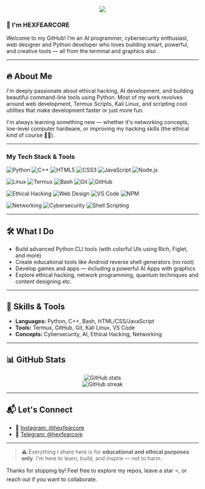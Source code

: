 <p align="center">
  <img src="https://readme-typing-svg.herokuapp.com?font=Fira+Code&size=24&pause=1000&color=00FFAA&center=true&vCenter=true&width=435&lines=Hey+there!+I'm+HEXFEARCORE;Cybersecurity+%26+AI+Developer;Welcome+to+my+GitHub" />
</p>

### 👋 I'm HEXFEARCORE

Welcome to my GitHub! I'm an AI programmer, cybersecurity enthusiast, web designer and Python developer who loves building smart, powerful, and creative tools — all from the terminal and graphics also .

---

## 🔥 About Me

I'm deeply passionate about ethical hacking, AI development, and building beautiful command-line tools using Python. Most of my work revolves around web development, Termux Scripts, Kali Linux, and scripting cool utilities that make development faster or just more fun.

I'm always learning something new — whether it's networking concepts, low-level computer hardware, or improving my hacking skills (the ethical kind of course 👨‍💻).

---

### My Tech Stack & Tools

![Python](https://img.shields.io/badge/Python-3776AB?style=for-the-badge&logo=python&logoColor=white)
![C++](https://img.shields.io/badge/C++-00599C?style=for-the-badge&logo=c%2b%2b&logoColor=white)
![HTML5](https://img.shields.io/badge/HTML5-e34c26?style=for-the-badge&logo=html5&logoColor=white)
![CSS3](https://img.shields.io/badge/CSS3-264de4?style=for-the-badge&logo=css3&logoColor=white)
![JavaScript](https://img.shields.io/badge/JavaScript-F7DF1E?style=for-the-badge&logo=javascript&logoColor=black)
![Node.js](https://img.shields.io/badge/Node.js-339933?style=for-the-badge&logo=node.js&logoColor=white)

![Linux](https://img.shields.io/badge/Linux-FCC624?style=for-the-badge&logo=linux&logoColor=black)
![Termux](https://img.shields.io/badge/Termux-000000?style=for-the-badge&logo=linux&logoColor=white)
![Bash](https://img.shields.io/badge/Bash-4EAA25?style=for-the-badge&logo=gnu-bash&logoColor=white)
![Git](https://img.shields.io/badge/Git-F05032?style=for-the-badge&logo=git&logoColor=white)
![GitHub](https://img.shields.io/badge/GitHub-181717?style=for-the-badge&logo=github&logoColor=white)

![Ethical Hacking](https://img.shields.io/badge/Ethical%20Hacking-222222?style=for-the-badge&logo=hackthebox&logoColor=green)
![Web Design](https://img.shields.io/badge/Web%20Design-ff69b4?style=for-the-badge&logo=figma&logoColor=white)
![VS Code](https://img.shields.io/badge/VS%20Code-007ACC?style=for-the-badge&logo=visual-studio-code&logoColor=white)
![NPM](https://img.shields.io/badge/NPM-CB3837?style=for-the-badge&logo=npm&logoColor=white)

![Networking](https://img.shields.io/badge/Networking-00C7B7?style=for-the-badge&logo=wireshark&logoColor=white)
![Cybersecurity](https://img.shields.io/badge/Cybersecurity-0a0a0a?style=for-the-badge&logo=protonvpn&logoColor=00ff00)
![Shell Scripting](https://img.shields.io/badge/Shell%20Scripting-1a1a1a?style=for-the-badge&logo=gnubash&logoColor=white)

---

## 🛠️ What I Do

- Build advanced Python CLI tools (with colorful UIs using Rich, Figlet, and more)
- Create educational tools like Android reverse shell generators (no root)
- Develop games and apps — including a powerful AI Apps with graphics
- Explore ethical hacking, network programming, quantum techniques and content designing etc.

---

## 🧠 Skills & Tools

- **Languages:** Python, C++, Bash, HTML/CSS/JavaScript
- **Tools:** Termux, GitHub, Git, Kali Linux, VS Code
- **Concepts:** Cybersecurity, AI, Ethical Hacking, Networking

---

## 📊 GitHub Stats

<p align="center">
  <img src="https://github-readme-stats.vercel.app/api?username=hexfearcore&show_icons=true&theme=tokyonight" alt="GitHub stats" />
  <br />
  <img src="https://github-readme-streak-stats.herokuapp.com?user=hexfearcore&theme=tokyonight" alt="GitHub streak" />
</p>

---

## 📬 Let's Connect

- 📸 [Instagram: @hexfearcore](https://www.instagram.com/hexfearcore)
- 💬 [Telegram: @hexfearcore](https://t.me/hexfearcore)

---

> ⚠️ Everything I share here is for **educational and ethical purposes only**. I'm here to learn, build, and inspire — not to harm.

Thanks for stopping by! Feel free to explore my repos, leave a star ⭐, or reach out if you want to collaborate.


